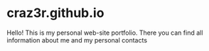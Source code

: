 # craz3r.github.io
Hello! This is my personal web-site portfolio.
There you can find all information about me and my personal contacts
